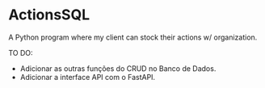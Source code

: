# ActionsSQL
A Python program where my client can stock their actions w/ organization.

TO DO:
- Adicionar as outras funções do CRUD no Banco de Dados.
- Adicionar a interface API com o FastAPI.